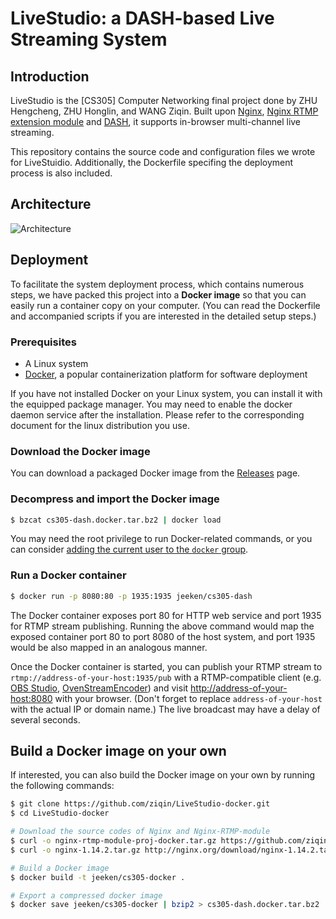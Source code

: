 # LiveStudio: a DASH-based Live Streaming System

## Introduction

LiveStudio is the [CS305] Computer Networking final project done by ZHU Hengcheng, ZHU Honglin, and WANG Ziqin. Built upon [Nginx](https://nginx.org/), [Nginx RTMP extension module](https://github.com/ut0mt8/nginx-rtmp-module) and [DASH](https://en.wikipedia.org/wiki/Dynamic_Adaptive_Streaming_over_HTTP), it supports in-browser multi-channel live streaming.

This repository contains the source code and configuration files we wrote for LiveStuidio. Additionally, the Dockerfile specifing the deployment process is also included.

## Architecture

![Architecture](https://img.vim-cn.com/82/024cd34cc3de7baf13f244ab96531fb6b1e2c0.png)

## Deployment

To facilitate the system deployment process, which contains numerous steps, we have packed this project into a **Docker image** so that you can easily run a container copy on your computer. (You can read the Dockerfile and accompanied scripts if you are interested in the detailed setup steps.)

### Prerequisites

- A Linux system
- [Docker](https://www.docker.com/), a popular containerization platform for software deployment

If you have not installed Docker on your Linux system, you can install it with the equipped package manager. You may need to enable the docker daemon service after the installation. Please refer to the corresponding document for the linux distribution you use.

### Download the Docker image

You can download a packaged Docker image from the [Releases](https://github.com/ziqin/LIveStudio-docker/releases) page.

### Decompress and import the Docker image

```bash
$ bzcat cs305-dash.docker.tar.bz2 | docker load
```

You may need the root privilege to run Docker-related commands, or you can consider [adding the current user to the `docker` group](https://docs.docker.com/install/linux/linux-postinstall/#manage-docker-as-a-non-root-user).

### Run a Docker container

```bash
$ docker run -p 8080:80 -p 1935:1935 jeeken/cs305-dash
```

The Docker container exposes port 80 for HTTP web service and port 1935 for RTMP stream publishing. Running the above command would map the exposed container port 80 to port 8080 of the host system, and port 1935 would be also mapped in an analogous manner.

Once the Docker container is started, you can publish your RTMP stream to `rtmp://address-of-your-host:1935/pub` with a RTMP-compatible client (e.g. [OBS Studio](https://obsproject.com/), [OvenStreamEncoder](https://play.google.com/store/apps/details?id=com.airensoft.ovenstreamencoder.camera)) and visit <http://address-of-your-host:8080> with your browser. (Don't forget to replace `address-of-your-host` with the actual IP or domain name.) The live broadcast may have a delay of several seconds.

## Build a Docker image on your own

If interested, you can also build the Docker image on your own by running the following commands:

```bash
$ git clone https://github.com/ziqin/LiveStudio-docker.git
$ cd LiveStudio-docker

# Download the source codes of Nginx and Nginx-RTMP-module
$ curl -o nginx-rtmp-module-proj-docker.tar.gz https://github.com/ziqin/nginx-rtmp-module/archive/proj-docker.tar.gz
$ curl -o nginx-1.14.2.tar.gz http://nginx.org/download/nginx-1.14.2.tar.gz

# Build a Docker image
$ docker build -t jeeken/cs305-docker .

# Export a compressed docker image
$ docker save jeeken/cs305-docker | bzip2 > cs305-dash.docker.tar.bz2
```

